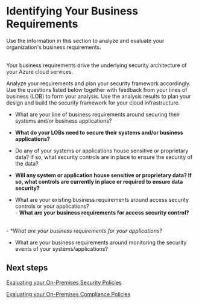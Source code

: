 # Identifying Your Business Requirements

Use the information in this section to analyze and evaluate your organization's business requirements.  
  

Your business requirements drive the underlying security architecture of your Azure cloud services. 

Analyze your requirements and plan your security framework accordingly. Use the questions listed below together with feedback from your lines of business (LOB) to form your analysis. Use the analysis results to plan your design and build the security framework for your cloud infrastructure.


- What are your line of business requirements around securing their systems and/or business applications? <br />
- **What do your LOBs need to secure their systems and/or business applications?**

- Do any of your systems or applications house sensitive or proprietary data? If so, what security controls are in place to ensure the security of the data?<br /> 
- **Will any system or application house sensitive or proprietary data? If so, what controls are currently in place or required to ensure data security?**

- What are your existing business requirements around access security controls or your applications? 
<br />- **What are your business requirements for access security control?**

<br />- **What are your business requirements for your applications?*


- What are your business requirements around monitoring the security events of your systems/applications? 






 


## Next steps 

[Evaluating your On-Premises Security Policies](https://github.com/nmcgregor/Azure-Security/blob/master/1.1-Evaluating-your-On-Premise-Security-Policies.md)



 

[Evaluating your On-Premises Compliance Policies](https://github.com/nmcgregor/Azure-Security/blob/master/1.2-Evaluating-your-On-Premise-Compliance-Policies.md)

